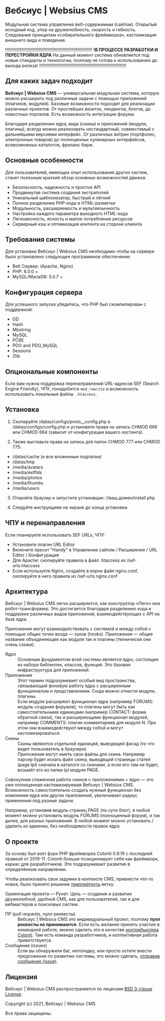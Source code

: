 # Вебсиус | Websius CMS

Модульная система управления веб-содержимым (сайтом). Открытый исходный код, упор на дружелюбность, скорость и гибкость. Cледование принципам «собирательного фреймворка», кастомизация внешнего вида и поведения.

!!!!!!!!!!!!!!!!!!!!!!!!!!!!!!!!!!!!!!!!!!!!!!!!!!!!!!!!!!!!!!!!!!!!!!
**!В ПРОЦЕССЕ РАЗРАБОТКИ И ПЕРЕСТРОЙКИ ЯДРА**
На данный момент система обновляется под новые стандарты и технологии,
поэтому не готова к использованию до выхода релиза!
!!!!!!!!!!!!!!!!!!!!!!!!!!!!!!!!!!!!!!!!!!!!!!!!!!!!!!!!!!!!!!!!!!!!!!


## Для каких задач подходит

**Вебсиус | Websius CMS** — универсальная модульная система, которую можно расширить под различные задачи с помощью приложений (плагинов, модулей). Базовые возможности подходят для реализации различных проектов. От простейших визиток, лендингов, блогов, до новостных порталов. Есть возможность интеграции форума.

Благодаря разделению ядра, вида (скины) и приложений (модули, плагины), всегда можно реализовать нестандартный, совместимый с дальнейшими версиями интерфейс. От различных витрин (портфолио, электронных товаров) до полноценных кулинарных интерфейсов, всевозможных каталогов, фриланс бирж.


## Основные особенности

Для пользователей, имеющих опыт использования других систем, станет полезным краткий обзор основных возможностей движка:

* Безопасность, надежность и простое API
* Продвинутая система создания экстраполей
* Уникальный шаблонизатор, быстрый и лёгкий
* Полное разделение PHP-кода и HTML-разметки
* Модульность, расширяемость и мультиязычность
* Настройка каждого параметра выходного HTML-кода
* Легковесность, ясность и малое потребление ресурсов
* Серверный кэш и оптимизация контента на стороне клиента


## Требования системы

Для установки Вебсиус | Websius CMS необходимо чтобы на сервере было установлено следующее программное обеспечение:

* Веб Сервер:     (Apache, Nginx)
* PHP:            8.0.0 +
* MySQL/MariaDB:  5.0.7 +


## Конфигурация сервера

Для успешного запуска убедитесь, что PHP был скомпилирован с поддержкой:
* GD
* Hash
* Mbstring
* MySQL
* PCRE
* PDO and PDO_MySQL
* Sessions
* Zlib


## Опциональные компоненты

Если вам нужна поддержка перенаправлений URL-адресов SEF (Search Engine Friendly), ЧПУ,
понадобится `mod_rewrite` и возможность использовать локальные файлы` .htaccess`.


## Установка

1. Скопируйте /datas/configs/proto__config.php в /datas/configs/config.php и установите права на запись
 CHMOD 666 или CHMOD 664 (зависит от конфигурации вашего хостинга).

2. Также выставьте права на запись для папок CHMOD 777 или CHMOD 775:

* /datas/cache (и все вложенные подпапки)
* /datas/tmp
* /media/avatars
* /media/extflds
* /media/photos
* /media/thumbs
* /media/users

3. Откройте браузер и запустите установщик: //ваш.домен/install.php

4. Следуйте инструкциям на экране до конца установки.


## ЧПУ и перенаправления

Если планируете использовать SEF URLs, ЧПУ:

* Установите плагин URL Editor
* Включите пресет "Handy" в Управление сайтом / Расширения / URL Editor / Конфигурация
* Для Apache: скопируйте правила в файл .htaccess из /sef-urls.htaccess
* Если используете Nginx, создайте в корне файл nginx.conf, скопируйте в него правила из /sef-urls.nginx.conf

## Архитектура

Вебсиус | Websius CMS легко расширяется, как конструктор «Лего» или робот-трансформер. Это достигается благодаря разделению кода и поддержке различных видов приложений, взаимодействующих с API на базе ядра.

Приложения могут взаимодействовать с системой и между собой с помощью общих точек входа — хуков (hooks). Приложения — общее название объединяющее как модули так и плагины (технически они очень схожи).

<dl>
  <dt>Ядро</dt>
  <dd>Основным фундаментом всей системы является ядро, состоящее из набора библиотек, классов, функций. Это базовая инфраструктура для приложений.</dd>

  <dt>Приложения</dt>
  <dd>Этот термин подразумевает особый вид пространства, связывающий фоновую работу ядра с расширенным функционалом и представлением. Сюда можно отнести модули, плагины.</dd>
<dd>Если модули расширяют функционал ядра (например FORUMS: модуль создания форумов), то плагины могут быть как самостоятельными единицами (например CONTACT: форма обратной связи), так и расширяющими функционал модулей, например COMMENTS: плагин комментариев для модуля N. При этом они взаимодействуют между собой и могут кастомизироваться.</dd>
  <dt>Скины</dt>
  <dd>Скины являются отдельной единицей, выводящей фасад (то что видит пользователь в браузере). </dd>
<dd>Приложения могут иметь свои файлы для скина. Например парсер будет искать файл скина, выводящий страницы статей (page.tpl) сначала в каталоге со скинами, а если его там не будет, возьмёт его из папки tpl модуля PAGE.</dd>
</dl>

Совокупная слаженная работа скинов c приложениями + ядро — это уже полноценная кастомизируемая Вебсиус | Websius CMS. Возможность самостоятельно создать нужный функционал без изменения ядра или других приложений, увеличивает радиус применения под разные задачи.

Например, установив модуль страниц PAGE (по сути блог), в любой момент можно установить модуль FORUMS (полноценный форум), и так далее, для разных приложений. В любой момент можно установить / удалить из админки, без необходимости правок ядра.


## О проекте

За основу был взят форк PHP фреймворка Cotonti 0.9.19 c последней правкой от 2019-11. Cotonti больше позиционирует себя как фреймворк, каркас для разработчиков. Это подразумевает развитие в определённом направлении.

Чтобы реализовать свои задумки в контексте CMS, привнести что-то новое, было принято решение [темплейтнуть](https://docs.github.com/en/repositories/creating-and-managing-repositories/creating-a-repository-from-a-template) ветку.

Ориентация проекта — Рунет. Цель — создание и развитие дружелюбной, удобной CMS, как для пользователей, так и для вебмастеров и поисковых систем.


<dl>
  <dt>ПР (pull requests, пулл реквесты)</dt>
  <dd>Вебсиус | Websius CMS это индивидуальный проект, поэтому <strong>пулл реквесты не принимаются</strong>. Если есть желание принять участие в командной работе, можно сделать это в качестве <a href="https://github.com/Cotonti/Cotonti/pulls">контрибьютера Cotonti</a>. Там есть команда разработчиков, и коллективная работа приветствуется.</dd>

  <dt>Сообщения (issues)</dt>
  <dd>Если вы обнаружили баг, неполадку, или просто хотите внести предложение по развитию системы, это можно сделать, <a href="https://github.com/NikWebit/Websius-cms/issues">отправив сообщение (issue)</a>.</dd>
</dl>


## Лицензия

Вебсиус | Websius CMS распространяется по лицензии [BSD 3-clause License](https://github.com/NikWebit/Websius-cms/blob/master/LICENCE).

Copyright (c) 2021, Вебсиус | Websius CMS

Все права защищены.
